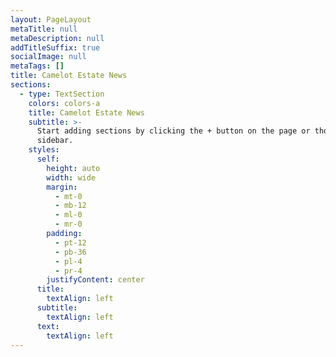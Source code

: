 ```yaml
---
layout: PageLayout
metaTitle: null
metaDescription: null
addTitleSuffix: true
socialImage: null
metaTags: []
title: Camelot Estate News
sections:
  - type: TextSection
    colors: colors-a
    title: Camelot Estate News
    subtitle: >-
      Start adding sections by clicking the + button on the page or though the
      sidebar.
    styles:
      self:
        height: auto
        width: wide
        margin:
          - mt-0
          - mb-12
          - ml-0
          - mr-0
        padding:
          - pt-12
          - pb-36
          - pl-4
          - pr-4
        justifyContent: center
      title:
        textAlign: left
      subtitle:
        textAlign: left
      text:
        textAlign: left
---
```

